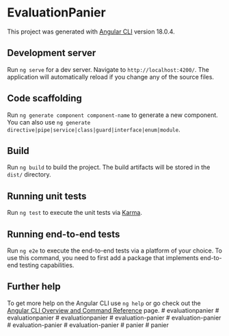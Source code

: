 # EvaluationPanier

This project was generated with [Angular CLI](https://github.com/angular/angular-cli) version 18.0.4.

## Development server

Run `ng serve` for a dev server. Navigate to `http://localhost:4200/`. The application will automatically reload if you change any of the source files.

## Code scaffolding

Run `ng generate component component-name` to generate a new component. You can also use `ng generate directive|pipe|service|class|guard|interface|enum|module`.

## Build

Run `ng build` to build the project. The build artifacts will be stored in the `dist/` directory.

## Running unit tests

Run `ng test` to execute the unit tests via [Karma](https://karma-runner.github.io).

## Running end-to-end tests

Run `ng e2e` to execute the end-to-end tests via a platform of your choice. To use this command, you need to first add a package that implements end-to-end testing capabilities.

## Further help

To get more help on the Angular CLI use `ng help` or go check out the [Angular CLI Overview and Command Reference](https://angular.dev/tools/cli) page.
#   e v a l u a t i o n p a n i e r  
 #   e v a l u a t i o n p a n i e r  
 #   e v a l u a t i o n p a n i e r  
 #   e v a l u a t i o n - p a n i e r  
 #   e v a l u a t i o n - p a n i e r  
 #   e v a l u a t i o n - p a n i e r  
 #   e v a l u a t i o n - p a n i e r  
 #   p a n i e r  
 #   p a n i e r  
 